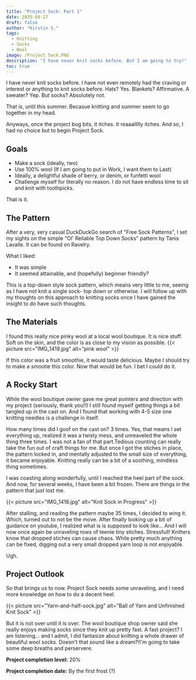 ```yaml
---
title: "Project Sock: Part 1"
date: 2025-09-27
draft: false
author: "Kirstin S."
tags:
  - Knitting
  - Socks
  - Wool
image: /Project Sock.PNG
description: "I have never knit socks before. But I am going to try!"
toc: true
---
```


I have never knit socks before. I have not even remotely had the craving or interest or anything to knit socks before. Hats? Yes. Blankets? Affirmative. A sweater? Yep. But socks? Absolutely not.

That is, until this summer. Becasue knitting and summer seem to go together in my head. 

Anyways, once the project bug bits, it itches. It reaaallllly itches. And so, I had no choice but to begin Project Sock.

## Goals 
  - Make a sock (ideally, two)
  - Use 100% wool (If I am going to put in Work, I want them to Last)
  - Ideally, a delightful shade of berry, or denim, or funfetti wool
  - Challenge myself for literally no reason. I do not have endless time to sit and knit with toothpicks.

  That is it. 

  ## The Pattern
  After a very, very casual DuckDuckGo search of "Free Sock Patterns", I set my sights on the simple "Ol' Reliable Top Down Socks" pattern by Tanis Lavalle. It can be found on Ravelry. 

  What I liked: 
  - It was simple
  - It seemed attainable, and (hopefully) beginner friendly? 

This is a top-down style sock pattern, which means very little to me, seeing as I have not knit a single sock- top down or otherwise. I will follow up with my thoughts on this approach to knitting socks once I have gained the insight to do have such thoughts. 

  ## The Materials
  I found this really nice pinky wool at a local wool boutique. It is nice stuff. Soft on the skin, and the color is as close to my vision as possible.
  {{< picture src="IMG_1419.jpg" alt="pink wool" >}}

  If this color was a fruit smoothie, it would taste delicious. Maybe I should try to make a smootie this color. Now that would be fun. I bet I could do it.    

  ## A Rocky Start
While the wool boutique owner gave me great pointers and direction with my project (seriously, thank you!!) I still found myself getting things a bit tangled up in the cast on. And I found that working with 4-5 size one knitting needles is a challenge in itself.

How many times did I goof on the cast on? 3 times. Yes, that means I set everything up, realized it was a twisty mess, and unreaveled the whole thing three times. I was not a fan of that part.Tedious counting can really take the fun out of craft things for me. But once I got the stiches in place, the pattern locked in, and mentally adjusted to the small size of everything, it became enjoyable. Knitting really can be a bit of a soothing, mindless thing sometimes. 

I was coasting along wonderfully, until I reached the heel part of the sock. And now, for several weeks, I have been a bit frozen. There are things in the pattern that just lost me. 

 {{< picture src="IMG_1418.jpg" alt="Knit Sock in Progress" >}}


After stalling, and reading the pattern maybe 35 times, I decided to wing it. Which, turned out to not be the move. After finally looking up a bit of guidance on youtube, I realized what is is supposed to look like... And I will now once again be unraveling rows of teenie tiny stiches. Stressfull! Knitters know that dropped stiches can cause chaos. While pretty much anything can be fixed, digging out a very small dropped yarn loop is not enjoyable.

Ugh.


## Project Outlook

So that brings us to now. Project Sock needs some unraveling, and I need more knowledge on how to do a decent heel. 

 {{< picture src="Yarn-and-half-sock.jpg" alt="Ball of Yarn and Unfinished Knit Sock" >}}

But it is not over until it is over. The wool boutique shop owner said she really enjoys making socks since they knit up pretty fast. A fast project? I am listening... and I admit, I did fantasize about knitting a whole drawer of beautiful wool socks. Doesn't that sound like a dream?!I'm going to take some deep breaths and perservere. 


**Project completion level:** 20%

**Project completion date:** By the first frost (?)
